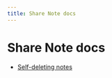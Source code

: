```yaml
---
title: Share Note docs
---
```

# Share Note docs

- [Self-deleting notes](./Self-deleting%20notes.md)
